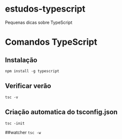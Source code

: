 # estudos-typescript
Pequenas dicas sobre TypeScript

# Comandos TypeScript

## Instalação
```npm install -g typescript```

## Verificar verão
```tsc -v```

## Criação automatica do tsconfig.json
```tsc -init```

##watcher
```tsc -w```
